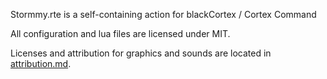 Stormmy.rte is a self-containing action for blackCortex / Cortex Command

All configuration and lua files are licensed under MIT.

Licenses and attribution for graphics and sounds are located in [attribution.md](./attribution.md).
